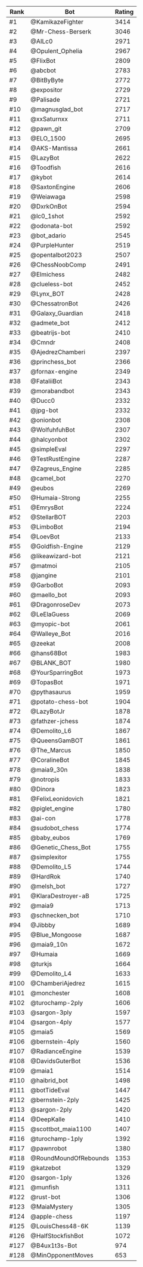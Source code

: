 Rank|Bot|Rating
---|---|---
#1|@KamikazeFighter|3414
#2|@Mr-Chess-Berserk|3046
#3|@AILc0|2971
#4|@Opulent_Ophelia|2967
#5|@FlixBot|2809
#6|@abcbot|2783
#7|@BitByByte|2772
#8|@expositor|2729
#9|@Palisade|2721
#10|@magnusglad_bot|2717
#11|@xxSaturnxx|2711
#12|@pawn_git|2709
#13|@ELO_1500|2695
#14|@AKS-Mantissa|2661
#15|@LazyBot|2622
#16|@Toodfish|2616
#17|@kybot|2614
#18|@SaxtonEngine|2606
#19|@Weiawaga|2598
#20|@DxrkOnBot|2594
#21|@lc0_1shot|2592
#22|@odonata-bot|2592
#23|@bot_adario|2545
#24|@PurpleHunter|2519
#25|@opentalbot2023|2507
#26|@ChessNoobComp|2491
#27|@Elmichess|2482
#28|@clueless-bot|2452
#29|@Lynx_BOT|2428
#30|@ChessatronBot|2426
#31|@Galaxy_Guardian|2418
#32|@admete_bot|2412
#33|@beatrijs-bot|2410
#34|@Cmndr|2408
#35|@AjedrezChamberi|2397
#36|@princhess_bot|2366
#37|@fornax-engine|2349
#38|@FataliiBot|2343
#39|@morabandbot|2343
#40|@Ducc0|2332
#41|@jpg-bot|2332
#42|@onionbot|2308
#43|@WolfuhfuhBot|2307
#44|@halcyonbot|2302
#45|@simpleEval|2297
#46|@TestRustEngine|2287
#47|@Zagreus_Engine|2285
#48|@camel_bot|2270
#49|@eubos|2269
#50|@Humaia-Strong|2255
#51|@EmrysBot|2224
#52|@StellarBOT|2203
#53|@LimboBot|2194
#54|@LoevBot|2133
#55|@Goldfish-Engine|2129
#56|@likeawizard-bot|2121
#57|@matmoi|2105
#58|@jangine|2101
#59|@GarboBot|2093
#60|@maello_bot|2093
#61|@DragonroseDev|2073
#62|@LeElaGuess|2069
#63|@myopic-bot|2061
#64|@Walleye_Bot|2016
#65|@zeekat|2008
#66|@hans68Bot|1983
#67|@BLANK_BOT|1980
#68|@YourSparringBot|1973
#69|@TopasBot|1971
#70|@pythasaurus|1959
#71|@potato-chess-bot|1904
#72|@LazyBotJr|1878
#73|@fathzer-jchess|1874
#74|@Demolito_L6|1867
#75|@QueensGamBOT|1861
#76|@The_Marcus|1850
#77|@CoralineBot|1845
#78|@maia9_30n|1838
#79|@notropis|1833
#80|@Dinora|1823
#81|@FelixLeonidovich|1821
#82|@piglet_engine|1780
#83|@ai-con|1778
#84|@sudobot_chess|1774
#85|@baby_eubos|1769
#86|@Genetic_Chess_Bot|1755
#87|@simplexitor|1755
#88|@Demolito_L5|1744
#89|@HardRok|1740
#90|@melsh_bot|1727
#91|@KlaraDestroyer-aB|1725
#92|@maia9|1713
#93|@schnecken_bot|1710
#94|@Jibbby|1689
#95|@Blue_Mongoose|1687
#96|@maia9_10n|1672
#97|@Humaia|1669
#98|@turkjs|1664
#99|@Demolito_L4|1633
#100|@ChamberiAjedrez|1615
#101|@monchester|1608
#102|@turochamp-2ply|1606
#103|@sargon-3ply|1597
#104|@sargon-4ply|1577
#105|@maia5|1569
#106|@bernstein-4ply|1560
#107|@RadianceEngine|1539
#108|@DavidsGuterBot|1536
#109|@maia1|1514
#110|@haibrid_bot|1498
#111|@botTideEval|1447
#112|@bernstein-2ply|1425
#113|@sargon-2ply|1420
#114|@DeepKalle|1410
#115|@scottbot_maia1100|1407
#116|@turochamp-1ply|1392
#117|@pawnrobot|1380
#118|@RoundMoundOfRebounds|1353
#119|@katzebot|1329
#120|@sargon-1ply|1326
#121|@munfish|1311
#122|@rust-bot|1306
#123|@MaiaMystery|1305
#124|@apple-chess|1197
#125|@LouisChess48-6K|1139
#126|@HalfStockfishBot|1072
#127|@B4ux1t3s-Bot|974
#128|@MinOpponentMoves|653
